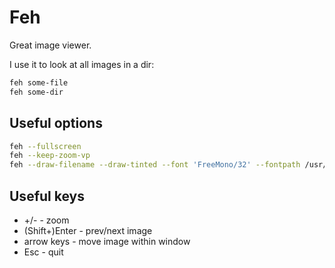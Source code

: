 # Feh

Great image viewer.

I use it to look at all images in a dir:
```bash
feh some-file
feh some-dir
```

## Useful options
```bash
feh --fullscreen
feh --keep-zoom-vp
feh --draw-filename --draw-tinted --font 'FreeMono/32' --fontpath /usr/share/fonts/truetype/freefont/
```

## Useful keys
- +/- - zoom
- (Shift+)Enter - prev/next image
- arrow keys - move image within window
- Esc - quit
